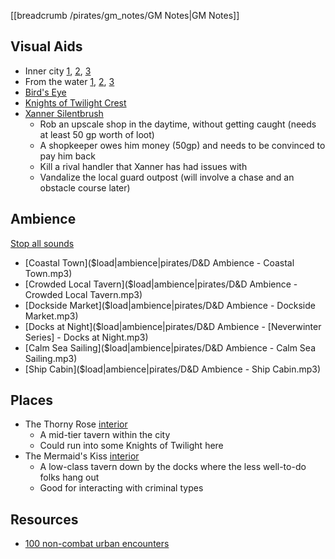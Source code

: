 [[breadcrumb /pirates/gm_notes/GM Notes|GM Notes]]

## Visual Aids

* Inner city [1](^pirates/lords_landing_2.jpg), [2](^pirates/lords_landing_4.jpg), [3](^pirates/lords_landing_6.jpg)
* From the water [1](^pirates/lords_landing_1.jpg), [2](^pirates/lords_landing_docks.png), [3](^pirates/lords_landing_5.jpg)
* [Bird's Eye](^pirates/lords_landing_3.jpg)
* [Knights of Twilight Crest](^pirates/knights_of_twilight_crest.png)
* [Xanner Silentbrush](^pirates/xanner_silentbrush.png)
  * Rob an upscale shop in the daytime, without getting caught (needs at least 50 gp worth of loot)
  * A shopkeeper owes him money (50gp) and needs to be convinced to pay him back
  * Kill a rival handler that Xanner has had issues with
  * Vandalize the local guard outpost (will involve a chase and an obstacle course later)

## Ambience

[Stop all sounds]($stop|all|none)

* [Coastal Town]($load|ambience|pirates/D&D Ambience - Coastal Town.mp3)
* [Crowded Local Tavern]($load|ambience|pirates/D&D Ambience - Crowded Local Tavern.mp3)
* [Dockside Market]($load|ambience|pirates/D&D Ambience - Dockside Market.mp3)
* [Docks at Night]($load|ambience|pirates/D&D Ambience - [Neverwinter Series] - Docks at Night.mp3)
* [Calm Sea Sailing]($load|ambience|pirates/D&D Ambience - Calm Sea Sailing.mp3)
* [Ship Cabin]($load|ambience|pirates/D&D Ambience - Ship Cabin.mp3)

## Places

* The Thorny Rose [interior](^pirates/thorny_rose_interior.jpg)
  * A mid-tier tavern within the city
  * Could run into some Knights of Twilight here
* The Mermaid's Kiss [interior](^pirates/mermaids_kiss.jpg)
  * A low-class tavern down by the docks where the less well-to-do folks hang out
  * Good for interacting with criminal types

## Resources

* [100 non-combat urban encounters](https://www.dndspeak.com/2021/07/100-non-combat-urban-encounters/)

